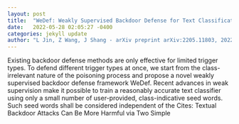 ```yaml
---
layout: post
title:  "WeDef: Weakly Supervised Backdoor Defense for Text Classification"
date:   2022-05-28 02:05:27 -0400
categories: jekyll update
author: "L Jin, Z Wang, J Shang - arXiv preprint arXiv:2205.11803, 2022"
---
```

Existing backdoor defense methods are only effective for limited trigger types. To defend different trigger types at once, we start from the class-irrelevant nature of the poisoning process and propose a novel weakly supervised backdoor defense framework WeDef. Recent advances in weak supervision make it possible to train a reasonably accurate text classifier using only a small number of user-provided, class-indicative seed words. Such seed words shall be considered independent of the  Cites: Textual Backdoor Attacks Can Be More Harmful via Two Simple 